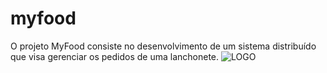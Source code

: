 # myfood
O projeto MyFood consiste no desenvolvimento de um sistema distribuído que visa gerenciar os pedidos de uma lanchonete.
![LOGO](https://github.com/pablo-ufopa/myfood/assets/54251014/bfac48e9-d9cb-4fea-8578-6617c40af2ec)
